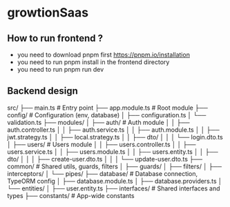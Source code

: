 # growtionSaas
## How to run frontend ? 
- you need to download pnpm first https://pnpm.io/installation
- you need to run pnpm install in the frontend directory 
- you need to run pnpm run dev

## Backend design
src/
  ├── main.ts               # Entry point
  ├── app.module.ts         # Root module
  ├── config/               # Configuration (env, database)
  │   ├── configuration.ts
  │   └── validation.ts
  ├── modules/
  │   ├── auth/             # Auth module
  │   │   ├── auth.controller.ts
  │   │   ├── auth.service.ts
  │   │   ├── auth.module.ts
  │   │   ├── jwt.strategy.ts
  │   │   ├── local.strategy.ts
  │   │   ├── dto/
  │   │   │   └── login.dto.ts
  │   ├── users/            # Users module
  │   │   ├── users.controller.ts
  │   │   ├── users.service.ts
  │   │   ├── users.module.ts
  │   │   ├── users.entity.ts
  │   │   ├── dto/
  │   │   │   ├── create-user.dto.ts
  │   │   │   └── update-user.dto.ts
  ├── common/               # Shared utils, guards, filters
  │   ├── guards/
  │   ├── filters/
  │   ├── interceptors/
  │   └── pipes/
  ├── database/             # Database connection, TypeORM config
  │   ├── database.module.ts
  │   ├── database.providers.ts
  │   └── entities/
  │       ├── user.entity.ts
  ├── interfaces/           # Shared interfaces and types
  ├── constants/            # App-wide constants
